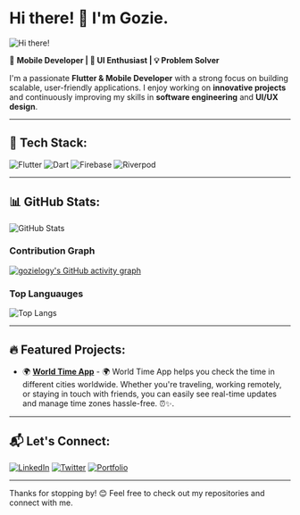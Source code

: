 # Hi there! 👋 I'm Gozie.
![Hi there!](https://raw.githubusercontent.com/MartinHeinz/MartinHeinz/master/wave.gif)


🚀 **Mobile Developer | 🎨 UI Enthusiast | 💡 Problem Solver**  

I'm a passionate **Flutter & Mobile Developer** with a strong focus on building scalable, user-friendly applications. I enjoy working on **innovative projects** and continuously improving my skills in **software engineering** and **UI/UX design**.

---

## 🚀 Tech Stack:

![Flutter](https://img.shields.io/badge/Flutter-%2302569B.svg?style=for-the-badge&logo=flutter&logoColor=white)
![Dart](https://img.shields.io/badge/Dart-%230175C2.svg?style=for-the-badge&logo=dart&logoColor=white)
![Firebase](https://img.shields.io/badge/Firebase-%23FFCA28.svg?style=for-the-badge&logo=firebase&logoColor=black)
![Riverpod](https://img.shields.io/badge/Riverpod-%230080FF.svg?style=for-the-badge&logo=flutter&logoColor=white)

<!-- (You can add or remove technologies based on your expertise.) -->

---

## 📊 GitHub Stats:

![GitHub Stats](https://github-readme-stats.vercel.app/api?username=gozielogy&show_icons=true&theme=react-dark)

### Contribution Graph  
[![gozielogy's GitHub activity graph](https://github-readme-activity-graph.vercel.app/graph?username=gozielogy&theme=tokyo-night)](https://github.com/ashutosh00710/github-readme-activity-graph)


### Top Languauges
![Top Langs](https://github-readme-stats.vercel.app/api/top-langs/?username=gozielogy&layout=compact&theme=react-dark)

<!-- Replace `YourGitHubUsername` with your actual GitHub username. -->

---

## 🔥 Featured Projects:

- 🌍 **[World Time App](https://github.com/gozielogy/world_time_app)** - 🌍 World Time App helps you check the time in different cities worldwide. Whether you're traveling, working remotely, or staying in touch with friends, you can easily see real-time updates and manage time zones hassle-free. ⏰✨.
<!-- - - 📱 **[Project Name](GitHub Repo Link)** - Short description. -->

<!-- (Showcase your best work! Add links to repositories and update descriptions.) -->

---

## 📬 Let's Connect:

[![LinkedIn](https://img.shields.io/badge/LinkedIn-%230077B5.svg?style=for-the-badge&logo=linkedin&logoColor=white)](https://www.linkedin.com/in/gozielogy/)
[![Twitter](https://img.shields.io/badge/Twitter-%231DA1F2.svg?style=for-the-badge&logo=twitter&logoColor=white)]([YourTwitterURL](https://x.com/gozielogy))
[![Portfolio](https://img.shields.io/badge/Portfolio-%23000000.svg?style=for-the-badge&logo=firefox&logoColor=white)](YourPortfolioURL)

<!-- (Replace the links with your actual social media profiles and portfolio.) -->

---

Thanks for stopping by! 😊 Feel free to check out my repositories and connect with me.
